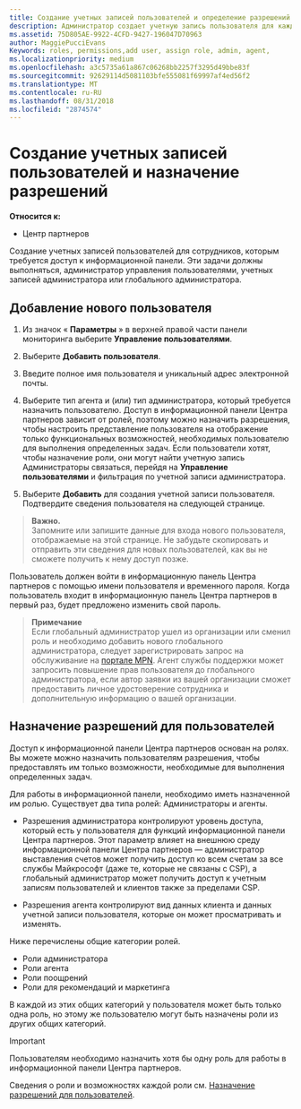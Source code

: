 ```yaml
---
title: Создание учетных записей пользователей и определение разрешений | Центр партнеров
description: Администратор создает учетную запись пользователя для каждого сотрудника партнера, которому необходим доступ к Центру партнеров.
ms.assetid: 75D805AE-9922-4CFD-9427-196047D70963
author: MaggiePucciEvans
Keywords: roles, permissions,add user, assign role, admin, agent,
ms.localizationpriority: medium
ms.openlocfilehash: a3c5735a61a867c06268bb2257f3295d49bbe83f
ms.sourcegitcommit: 92629114d5081103bfe555081f69997af4ed56f2
ms.translationtype: MT
ms.contentlocale: ru-RU
ms.lasthandoff: 08/31/2018
ms.locfileid: "2874574"
---
```

# <a name="create-user-accounts-and-assign-permissions"></a>Создание учетных записей пользователей и назначение разрешений

**Относится к:**

-  Центр партнеров

Создание учетных записей пользователей для сотрудников, которым требуется доступ к информационной панели. Эти задачи должны выполняться, администратор управления пользователями, учетных записей администратора или глобального администратора. 


## <a name="add-a-new-user"></a>Добавление нового пользователя

1. Из значок « **Параметры** » в верхней правой части панели мониторинга выберите **Управление пользователями**.

2.  Выберите **Добавить пользователя**.

3.  Введите полное имя пользователя и уникальный адрес электронной почты.

4.  Выберите тип агента и (или) тип администратора, который требуется назначить пользователю. Доступ в информационной панели Центра партнеров зависит от ролей, поэтому можно назначить разрешения, чтобы настроить представление пользователя на отображение только функциональных возможностей, необходимых пользователю для выполнения определенных задач.  Если пользователи хотят, чтобы назначение роли, они могут найти учетную запись Администраторы связаться, перейдя на **Управление пользователями** и фильтрация по учетной записи администратора.

5.  Выберите **Добавить** для создания учетной записи пользователя. Подтвердите сведения пользователя на следующей странице.

>**Важно.**<br>
Запомните или запишите данные для входа нового пользователя, отображаемые на этой странице. Не забудьте скопировать и отправить эти сведения для новых пользователей, как вы не сможете получить к нему доступ позже. 

Пользователь должен войти в информационную панель Центра партнеров с помощью имени пользователя и временного пароля. Когда пользователь входит в информационную панель Центра партнеров в первый раз, будет предложено изменить свой пароль. 

>**Примечание**<br> Если глобальный администратор ушел из организации или сменил роль и необходимо добавить нового глобального администратора, следует зарегистрировать запрос на обслуживание на [портале MPN](https://partner.microsoft.com/support). Агент службы поддержки может запросить повышение прав пользователя до глобального администратора, если автор заявки из вашей организации сможет предоставить личное удостоверение сотрудника и дополнительную информацию о вашей организации.

## <a name="assign-user-permissions"></a>Назначение разрешений для пользователей

Доступ к информационной панели Центра партнеров основан на ролях. Вы можете можно назначить пользователям разрешения, чтобы предоставлять им только возможности, необходимые для выполнения определенных задач. 

Для работы в информационной панели, необходимо иметь назначенной им ролью.  Существует два типа ролей: Администраторы и агенты.

- Разрешения администратора контролируют уровень доступа, который есть у пользователя для функций информационной панели Центра партнеров. Этот параметр влияет на внешнюю среду информационной панели Центра партнеров — администратор выставления счетов может получить доступ ко всем счетам за все службы Майкрософт (даже те, которые не связаны с CSP), а глобальный администратор может получить доступ к учетным записям пользователей и клиентов также за пределами CSP.

- Разрешения агента контролируют вид данных клиента и данных учетной записи пользователя, которые он может просматривать и изменять.
    
Ниже перечислены общие категории ролей. 
- Роли администратора
- Роли агента
- Роли поощрений
- Роли для рекомендаций и маркетинга


В каждой из этих общих категорий у пользователя может быть только одна роль, но этому же пользователю могут быть назначены роли из других общих категорий. 

>[!Important]
>Пользователям необходимо назначить хотя бы одну роль для работы в информационной панели Центра партнеров.

Сведения о роли и возможностях каждой роли см. [Назначение разрешений для пользователей](permissions-overview.md).





